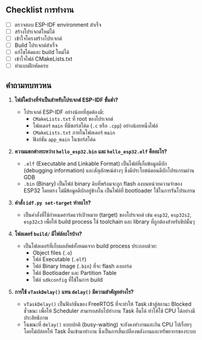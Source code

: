 ## Checklist การทำงาน

- [ ] ตรวจสอบ ESP-IDF environment สำเร็จ
- [ ] สร้างโปรเจกต์ใหม่ได้
- [ ] เข้าใจโครงสร้างโปรเจกต์
- [ ] Build โปรเจกต์สำเร็จ
- [ ] แก้ไขโค้ดและ build ใหม่ได้
- [ ] เข้าใจไฟล์ CMakeLists.txt
- [ ] ทำแบบฝึกหัดครบ

## คำถามทบทวหน

1.  **ไฟล์ใดบ้างที่จำเป็นสำหรับโปรเจกต์ ESP-IDF ขั้นต่ำ?**
    *   โปรเจกต์ ESP-IDF อย่างน้อยที่สุดต้องมี:
        *   `CMakeLists.txt` ที่ root ของโปรเจกต์
        *   โฟลเดอร์ `main` ที่มีซอร์สโค้ด (`.c` หรือ `.cpp`) อย่างน้อยหนึ่งไฟล์
        *   `CMakeLists.txt` ภายในโฟลเดอร์ `main`
        *   ฟังก์ชัน `app_main` ในซอร์สโค้ด

2.  **ความแตกต่างระหว่าง `hello_esp32.bin` และ `hello_esp32.elf` คืออะไร?**
    *   `.elf` (Executable and Linkable Format) เป็นไฟล์ที่เก็บข้อมูลดีบัก (debugging information) และสัญลักษณ์ต่างๆ ซึ่งมีประโยชน์ตอนดีบักโปรแกรมผ่าน GDB
    *   `.bin` (Binary) เป็นไฟล์ binary ดิบที่พร้อมจะถูก flash ลงบนหน่วยความจำของ ESP32 โดยตรง ไม่มีข้อมูลดีบักอยู่ข้างใน เป็นไฟล์ที่ bootloader ใช้ในการรันโปรแกรม

3.  **คำสั่ง `idf.py set-target` ทำอะไร?**
    *   เป็นคำสั่งที่ใช้กำหนดฮาร์ดแวร์เป้าหมาย (target) ของโปรเจกต์ เช่น `esp32`, `esp32s2`, `esp32c3` เพื่อให้ build process ใช้ toolchain และ library ที่ถูกต้องสำหรับชิปนั้นๆ

4.  **โฟลเดอร์ `build/` มีไฟล์อะไรบ้าง?**
    *   เป็นโฟลเดอร์ที่เก็บผลลัพธ์ทั้งหมดจาก build process ประกอบด้วย:
        *   Object files (`.o`)
        *   ไฟล์ Executable (`.elf`)
        *   ไฟล์ Binary Image (`.bin`) ที่จะ flash ลงบอร์ด
        *   ไฟล์ Bootloader และ Partition Table
        *   ไฟล์ `sdkconfig` ที่ใช้ในการ build

5.  **การใช้ `vTaskDelay()` แทน `delay()` มีความสำคัญอย่างไร?**
    *   `vTaskDelay()` เป็นฟังก์ชันของ FreeRTOS ที่จะทำให้ Task เข้าสู่สถานะ Blocked ชั่วขณะ เพื่อให้ Scheduler สามารถสลับไปทำงาน Task อื่นได้ ทำให้ใช้ CPU ได้อย่างมีประสิทธิภาพ
    *   ในขณะที่ `delay()` แบบปกติ (busy-waiting) จะยังคงทำงานและกิน CPU ไปเรื่อยๆ โดยไม่ปล่อยให้ Task อื่นเข้ามาทำงาน ซึ่งเป็นการสิ้นเปลืองพลังงานและทรัพยากรของระบบ
